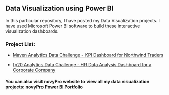 ## Data Visualization using Power BI


In this particular repository, I have posted my Data Visualization projects. I have used Microsoft Power BI software to build these interactive visualization dashboards.  

### Project List:  


* [Maven Analytics Data Challenge - KPI Dashboard for Northwind Traders](https://github.com/rakeshbangla41/power_bi_projects/tree/main/Northwind%20Traders%20Gourmet%20Supply%20Data%20Analysis)  

* [fp20 Analytics Data Challenge - HR Data Analysis Dashboard for a Corporate Company](https://github.com/rakeshbangla41/power_bi_projects/tree/main/HR%20Data%20Analysis)





#### You can also visit novyPro website to view all my data visualization projects: [novyPro Power BI Portfolio](https://www.novypro.com/profile_projects/rakeshbangla)

